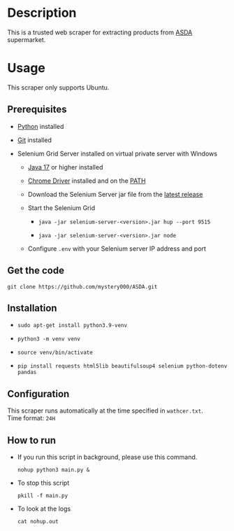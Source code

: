 # Description

This is a trusted web scraper for extracting products from [ASDA](https://groceries.asda.com) supermarket.

# Usage

This scraper only supports Ubuntu.

## Prerequisites

- [Python](https://phoenixnap.com/kb/how-to-install-python-3-ubuntu) installed

- [Git](https://www.digitalocean.com/community/tutorials/how-to-install-git-on-ubuntu-20-04) installed

- Selenium Grid Server installed on virtual private server with Windows

  - [Java 17](https://www.oracle.com/java/technologies/javase/jdk17-archive-downloads.html) or higher installed

  - [Chrome Driver](https://edgedl.me.gvt1.com/edgedl/chrome/chrome-for-testing/120.0.6099.71/win64/chromedriver-win64.zip) installed and on the [PATH](https://www.selenium.dev/documentation/webdriver/troubleshooting/errors/driver_location/#use-the-path-environment-variable)<br /> 

  - Download the Selenium Server jar file from the [latest release](https://github.com/SeleniumHQ/selenium/releases/latest)

  - Start the Selenium Grid

    - `java -jar selenium-server-<version>.jar hup --port 9515`

    - `java -jar selenium-server-<version>.jar node`   

  - Configure `.env` with your Selenium server IP address and port

## Get the code

`git clone https://github.com/mystery000/ASDA.git` <br />

## Installation

- `sudo apt-get install python3.9-venv`

- `python3 -m venv venv`

- `source venv/bin/activate`

- `pip install requests html5lib beautifulsoup4 selenium python-dotenv pandas`

## Configuration

This scraper runs automatically at the time specified in `wathcer.txt`.<br />
Time format: `24H`

## How to run

- If you run this script in background, please use this command.

  `nohup python3 main.py &`

- To stop this script

  `pkill -f main.py`

- To look at the logs

  `cat nohup.out`
